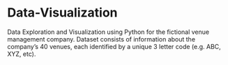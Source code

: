 # Data-Visualization

Data Exploration and Visualization using Python for the fictional venue management company. Dataset consists of information about the company’s 40
venues, each identified by a unique 3 letter code (e.g. ABC, XYZ, etc). 
